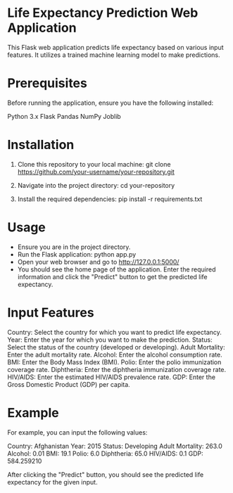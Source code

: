 
# Life Expectancy Prediction Web Application

This Flask web application predicts life expectancy based on various input features. It utilizes a trained machine learning model to make predictions.

# Prerequisites
Before running the application, ensure you have the following installed:

Python 3.x
Flask
Pandas
NumPy
Joblib

# Installation
1. Clone this repository to your local machine:
    git clone https://github.com/your-username/your-repository.git

2. Navigate into the project directory:
    cd your-repository

3. Install the required dependencies:
   pip install -r requirements.txt

# Usage

* Ensure you are in the project directory.
* Run the Flask application:
  python app.py
* Open your web browser and go to http://127.0.0.1:5000/
* You should see the home page of the application. Enter the required information and click the "Predict" button to get the predicted life expectancy.

# Input Features

Country: Select the country for which you want to predict life expectancy.
Year: Enter the year for which you want to make the prediction.
Status: Select the status of the country (developed or developing).
Adult Mortality: Enter the adult mortality rate.
Alcohol: Enter the alcohol consumption rate.
BMI: Enter the Body Mass Index (BMI).
Polio: Enter the polio immunization coverage rate.
Diphtheria: Enter the diphtheria immunization coverage rate.
HIV/AIDS: Enter the estimated HIV/AIDS prevalence rate.
GDP: Enter the Gross Domestic Product (GDP) per capita.

# Example

 For example, you can input the following values:

Country: Afghanistan
Year: 2015
Status: Developing
Adult Mortality: 263.0
Alcohol: 0.01
BMI: 19.1
Polio: 6.0
Diphtheria: 65.0
HIV/AIDS: 0.1
GDP: 584.259210

After clicking the "Predict" button, you should see the predicted life expectancy for the given input.
